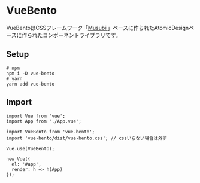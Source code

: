 # VueBento 

VueBentoはCSSフレームワーク「[Musubii](https://musubii.qranoko.jp/)」ベースに作られたAtomicDesignベースに作られたコンポーネントライブラリです。

## Setup

```
# npm
npm i -D vue-bento
# yarn
yarn add vue-bento
```

## Import

```
import Vue from 'vue';
import App from './App.vue';

import VueBento from 'vue-bento';
import 'vue-bento/dist/vue-bento.css'; // cssいらない場合は外す

Vue.use(VueBento);

new Vue({
  el: '#app',
  render: h => h(App)
});
```
